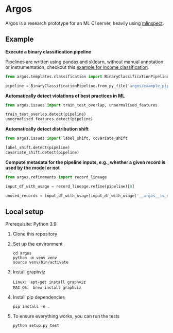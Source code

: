 # Argos

Argos is a research prototype for an ML CI server, heavily using [mlinspect](https://github.com/stefan-grafberger/mlinspect).

## Example

__Execute a binary classification pipeline__

Pipelines are written using pandas and sklearn, without manual annotation or instrumentation, checkout this [example for income classification](https://github.com/schelterlabs/argos/blob/main/argos/example_pipelines/income_classifier.py).

```python
from argos.templates.classification import BinaryClassificationPipeline

pipeline = BinaryClassificationPipeline.from_py_file('argos/example_pipelines/income_classifier.py')
```

__Automatically detect violations of best practices in ML__
```python
from argos.issues import train_test_overlap, unnormalised_features

train_test_overlap.detect(pipeline)
unnormalised_features.detect(pipeline)
```

__Automatically detect distribution shift__
```python
from argos.issues import label_shift, covariate_shift

label_shift.detect(pipeline)
covariate_shift.detect(pipeline)
```

__Compute metadata for the pipeline inputs, e.g., whether a given record is used by the model or not__
```python
from argos.refinements import record_lineage

input_df_with_usage = record_lineage.refine(pipeline)[0]

unused_records = input_df_with_usage[input_df_with_usage['__argos__is_used'] == False]
```

## Local setup

Prerequisite: Python 3.9

1. Clone this repository
2. Set up the environment

	`cd argos` <br>
	`python -m venv venv` <br>
	`source venv/bin/activate` <br>

3. Install graphviz

    `Linux: ` `apt-get install graphviz` <br>
    `MAC OS: ` `brew install graphviz` <br>
	
4. Install pip dependencies 

    `pip install -e .` <br>

5. To ensure everything works, you can run the tests

    `python setup.py test` <br>
